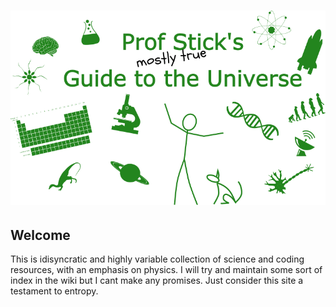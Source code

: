 # ![Prof Stick's Guide to the Universe](./media/G2Ulogo_v1_1.png)

## Welcome

This is idisyncratic and highly variable collection of science and coding resources, with an emphasis on physics. I will try and maintain some sort of index in the wiki but I cant make any promises. Just consider this site a testament to entropy.
 
